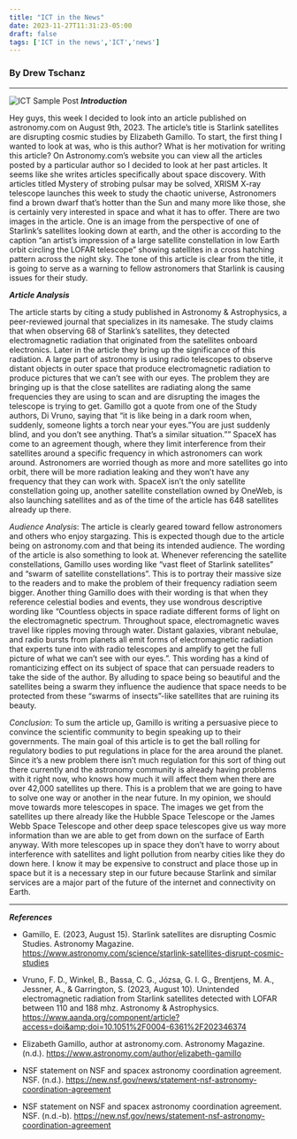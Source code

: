 ```yaml
---
title: "ICT in the News"
date: 2023-11-27T11:31:23-05:00
draft: false
tags: ['ICT in the news','ICT','news']
---
```

### By Drew Tschanz
___
![ICT Sample Post](https://thumbs.dreamstime.com/b/ict-banner-web-icon-vector-illustration-concept-information-communications-technology-icon-antenna-radio-network-252112386.jpg)
***Introduction***

Hey guys, this week I decided to look into an article published on astronomy.com on August 9th, 2023. The article’s title is Starlink satellites are disrupting cosmic studies by Elizabeth Gamillo. To start, the first thing I wanted to look at was, who is this author? What is her motivation for writing this article? On Astronomy.com’s website you can view all the articles posted by a particular author so I decided to look at her past articles. It seems like she writes articles specifically about space discovery. With articles titled Mystery of strobing pulsar may be solved, XRISM X-ray telescope launches this week to study the chaotic universe, Astronomers find a brown dwarf that’s hotter than the Sun and many more like those, she is certainly very interested in space and what it has to offer. There are two images in the article. One is an image from the perspective of one of Starlink’s satellites looking down at earth, and the other is according to the caption “an artist’s impression of a large satellite constellation in low Earth orbit circling the LOFAR telescope” showing satellites in a cross hatching pattern across the night sky. The tone of this article is clear from the title, it is going to serve as a warning to fellow astronomers that Starlink is causing issues for their study. 

***Article Analysis***

The article starts by citing a study published in Astronomy & Astrophysics, a peer-reviewed journal that specializes in its namesake. The study claims that when observing 68 of Starlink’s satellites, they detected electromagnetic radiation that originated from the satellites onboard electronics. Later in the article they bring up the significance of this radiation. A large part of astronomy is using radio telescopes to observe distant objects in outer space that produce electromagnetic radiation to produce pictures that we can’t see with our eyes. The problem they are bringing up is that the close satellites are radiating along the same frequencies they are using to scan and are disrupting the images the telescope is trying to get. Gamillo got a quote from one of the Study authors, Di Vruno, saying that “it is like being in a dark room when, suddenly, someone lights a torch near your eyes.”You are just suddenly blind, and you don’t see anything. That’s a similar situation.”” SpaceX has come to an agreement though, where they limit interference from their satellites around a specific frequency in which astronomers can  work around. Astronomers are worried though as more and more satellites go into orbit, there will be more radiation leaking and they won’t have any frequency that they can work with. SpaceX isn’t the only satellite constellation going up, another satellite constellation owned by OneWeb, is also launching satellites and as of the time of the article has 648 satellites already up there.

*Audience Analysis*: 
The article is clearly geared toward fellow astronomers and others who enjoy stargazing. This is expected though due to the article being on astronomy.com and that being its intended audience. The wording of the article is also something to look at. Whenever referencing the satellite constellations, Gamillo uses wording like “vast fleet of Starlink satellites” and “swarm of satellite constellations”. This is to portray their massive size to the readers and to make the problem of their frequency radiation seem bigger. Another thing Gamillo does with their wording is that when they reference celestial bodies and events, they use wondrous descriptive wording like “Countless objects in space radiate different forms of light on the electromagnetic spectrum. Throughout space, electromagnetic waves travel like ripples moving through water. Distant galaxies, vibrant nebulae, and radio bursts from planets all emit forms of electromagnetic radiation that experts tune into with radio telescopes and amplify to get the full picture of what we can’t see with our eyes.”. This wording has a kind of romanticizing effect on its subject of space that can persuade readers to take the side of the author. By alluding to space being so beautiful and the satellites being a swarm they influence the audience that space needs to be protected from these “swarms of insects”-like satellites that are ruining its beauty. 

*Conclusion*: 
To sum the article up, Gamillo is writing a persuasive piece to convince the scientific community to begin speaking up to their governments. The main goal of this article is to get the ball rolling for regulatory bodies to put regulations in place for the area around the planet. Since it’s a new problem there isn’t much regulation for this sort of thing out there currently and the astronomy community is already having problems with it right now, who knows how much it will affect them when there are over 42,000 satellites up there. This is a problem that we are going to have to solve one way or another in the near future. In my opinion, we should move towards more telescopes in space. The images we get from the satellites up there already like the Hubble Space Telescope or the James Webb Space Telescope and other deep space telescopes give us way more information than we are able to get from down on the surface of Earth anyway. With more telescopes up in space they don’t have to worry about interference with satellites and light pollution from nearby cities like they do down here. I know it may be expensive to construct and place those up in space but it is a necessary step in our future because Starlink and similar services are a major part of the future of the internet and connectivity on Earth.
___
***References***

- Gamillo, E. (2023, August 15). Starlink satellites are disrupting Cosmic Studies. Astronomy Magazine. https://www.astronomy.com/science/starlink-satellites-disrupt-cosmic-studies 

- Vruno, F. D., Winkel, B., Bassa, C. G., Józsa, G. I. G., Brentjens, M. A., Jessner, A., &amp; Garrington, S. (2023, August 10). Unintended electromagnetic radiation from Starlink satellites detected with LOFAR between 110 and 188 mhz. Astronomy &amp; Astrophysics. https://www.aanda.org/component/article?access=doi&amp;doi=10.1051%2F0004-6361%2F202346374 

- Elizabeth Gamillo, author at astronomy.com. Astronomy Magazine. (n.d.). https://www.astronomy.com/author/elizabeth-gamillo

- NSF statement on NSF and spacex astronomy coordination agreement. NSF. (n.d.). https://new.nsf.gov/news/statement-nsf-astronomy-coordination-agreement

- NSF statement on NSF and spacex astronomy coordination agreement. NSF. (n.d.-b). https://new.nsf.gov/news/statement-nsf-astronomy-coordination-agreement